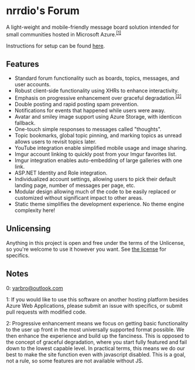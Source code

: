 # nrrdio's Forum

A light-weight and mobile-friendly message board solution intended for small communities hosted in Microsoft Azure.<sup>[[1]](#notes)</sup>

Instructions for setup can be found [here](https://github.com/jyarbro/forum/wiki/Development-Environment-Setup).

## Features

* Standard forum functionality such as boards, topics, messages, and user accounts.
* Robust client-side functionality using XHRs to enhance interactivity.
* Emphasis on progressive enhancement over graceful degradation.<sup>[[2]](#notes)</sup>
* Double posting and rapid posting spam prevention.
* Notifications for events that happened while users were away.
* Avatar and smiley image support using Azure Storage, with identicon fallback.
* One-touch simple responses to messages called "thoughts".
* Topic bookmarks, global topic pinning, and marking topics as unread allows users to revisit topics later.
* YouTube integration enable simplified mobile usage and image sharing.
* Imgur account linking to quickly post from your Imgur favorites list.
* Imgur integration enables auto-embedding of large galleries with one link.
* ASP.NET Identity and Role integration.
* Individualized account settings, allowing users to pick their default landing page, number of messages per page, etc.
* Modular design allowing much of the code to be easily replaced or customized without significant impact to other areas.
* Static theme simplifies the development experience. No theme engine complexity here!

## Unlicensing

Anything in this project is open and free under the terms of the Unlicense, so you're welcome to use it however you want. See [the license](https://github.com/jyarbro/forum/blob/master/UNLICENSE) for specifics.

## Notes

0: yarbro@outlook.com

1: If you would like to use this software on another hosting platform besides Azure Web Applications, please submit an issue with specifics, or submit pull requests with modified code.

2: Progressive enhancement means we focus on getting basic functionality to the user up front in the most universally supported format possible. We then enhance the experience and build up the fanciness. This is opposed to the concept of graceful degradation, where you start fully featured and fail down to the lowest capable level. In practical terms, this means we do our best to make the site function even with javascript disabled. This is a goal, not a rule, so some features are not available without JS.
